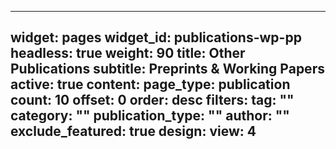 ---
widget: pages
widget_id: publications-wp-pp
headless: true
weight: 90
title: Other Publications
subtitle: Preprints & Working Papers
active: true
content:
  page_type: publication
  count: 10
  offset: 0
  order: desc
  filters:
    tag: ""
    category: ""
    publication_type: ""
    author: ""
    exclude_featured: true
design:
  view: 4
--
